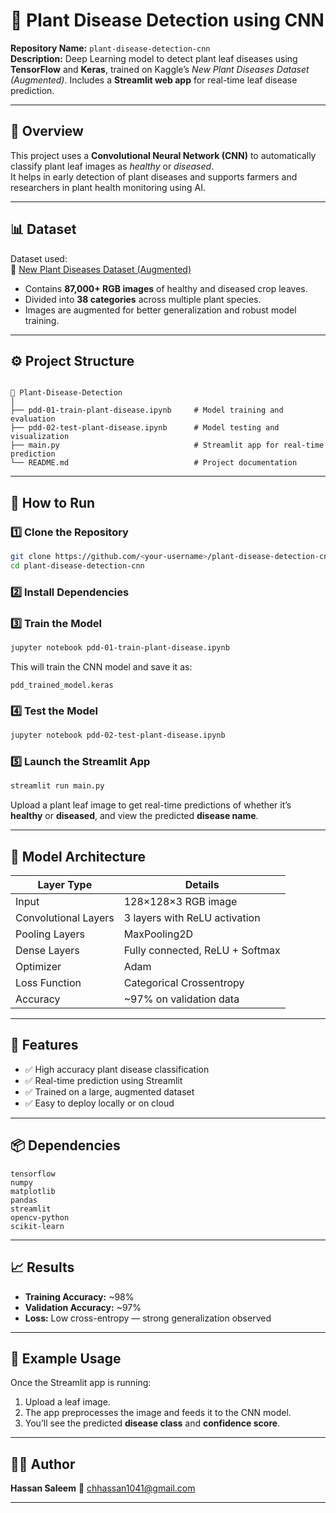 
# 🌿 Plant Disease Detection using CNN

**Repository Name:** `plant-disease-detection-cnn`  
**Description:** Deep Learning model to detect plant leaf diseases using **TensorFlow** and **Keras**, trained on Kaggle’s *New Plant Diseases Dataset (Augmented)*. Includes a **Streamlit web app** for real-time leaf disease prediction.

---

## 🧠 Overview
This project uses a **Convolutional Neural Network (CNN)** to automatically classify plant leaf images as *healthy* or *diseased*.  
It helps in early detection of plant diseases and supports farmers and researchers in plant health monitoring using AI.

---

## 📊 Dataset
Dataset used:  
🔗 [New Plant Diseases Dataset (Augmented)](https://www.kaggle.com/datasets/vipoooool/new-plant-diseases-dataset)  

- Contains **87,000+ RGB images** of healthy and diseased crop leaves.  
- Divided into **38 categories** across multiple plant species.  
- Images are augmented for better generalization and robust model training.

---

## ⚙️ Project Structure
```

📂 Plant-Disease-Detection
│
├── pdd-01-train-plant-disease.ipynb     # Model training and evaluation
├── pdd-02-test-plant-disease.ipynb      # Model testing and visualization
├── main.py                              # Streamlit app for real-time prediction
└── README.md                            # Project documentation

````

---

## 🚀 How to Run

### 1️⃣ Clone the Repository
```bash
git clone https://github.com/<your-username>/plant-disease-detection-cnn.git
cd plant-disease-detection-cnn
````

### 2️⃣ Install Dependencies

### 3️⃣ Train the Model

```bash
jupyter notebook pdd-01-train-plant-disease.ipynb
```

This will train the CNN model and save it as:

```
pdd_trained_model.keras
```

### 4️⃣ Test the Model

```bash
jupyter notebook pdd-02-test-plant-disease.ipynb
```

### 5️⃣ Launch the Streamlit App

```bash
streamlit run main.py
```

Upload a plant leaf image to get real-time predictions of whether it’s **healthy** or **diseased**, and view the predicted **disease name**.

---

## 🧩 Model Architecture

| Layer Type           | Details                         |
| -------------------- | ------------------------------- |
| Input                | 128×128×3 RGB image             |
| Convolutional Layers | 3 layers with ReLU activation   |
| Pooling Layers       | MaxPooling2D                    |
| Dense Layers         | Fully connected, ReLU + Softmax |
| Optimizer            | Adam                            |
| Loss Function        | Categorical Crossentropy        |
| Accuracy             | ~97% on validation data         |

---

## 🌱 Features

* ✅ High accuracy plant disease classification
* ✅ Real-time prediction using Streamlit
* ✅ Trained on a large, augmented dataset
* ✅ Easy to deploy locally or on cloud

---

## 📦 Dependencies

```
tensorflow
numpy
matplotlib
pandas
streamlit
opencv-python
scikit-learn
```

---

## 📈 Results

* **Training Accuracy:** ~98%
* **Validation Accuracy:** ~97%
* **Loss:** Low cross-entropy — strong generalization observed

---

## 🧾 Example Usage

Once the Streamlit app is running:

1. Upload a leaf image.
2. The app preprocesses the image and feeds it to the CNN model.
3. You’ll see the predicted **disease class** and **confidence score**.

---

## 👨‍💻 Author

**Hassan Saleem**
📧 [chhassan1041@gmail.com](mailto:chhassan1041@gmail.com)

---
